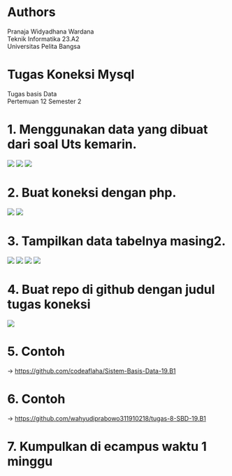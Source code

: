 # Authors
Pranaja Widyadhana Wardana <br>
Teknik Informatika 23.A2 <br>
Universitas Pelita Bangsa

# Tugas Koneksi Mysql
Tugas basis Data <br>
Pertemuan 12 Semester 2

# 1. Menggunakan data yang dibuat dari soal Uts kemarin.
<img src="Tabel 1.png" img>
<img src="Tabel 2.png" img>
<img src="Tabel 3.png" img>

# 2. Buat koneksi dengan php.
<img src="index.png" img>
<img src="koneksi.png" img>

# 3. Tampilkan data tabelnya masing2.
<img src="Agen Tiket Bus Nyaman 1.png" img>
<img src="Agen Tiket Bus Nyaman 2.png" img>
<img src="Agen Tiket Bus Nyaman 3.png" img>
<img src="Koneksi Tabel.png" img>

# 4. Buat repo di github dengan judul tugas koneksi
<img src="Repo.png" img>

# 5. Contoh
->
https://github.com/codeaflaha/Sistem-Basis-Data-19.B1

# 6. Contoh
->
https://github.com/wahyudiprabowo311910218/tugas-8-SBD-19.B1

# 7. Kumpulkan di ecampus waktu 1 minggu

